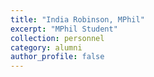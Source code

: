 ```yaml
---
title: "India Robinson, MPhil"
excerpt: "MPhil Student"
collection: personnel
category: alumni
author_profile: false
---
```

